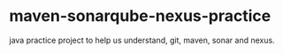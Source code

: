# maven-sonarqube-nexus-practice

java practice project to help us understand, git, maven, sonar and nexus.